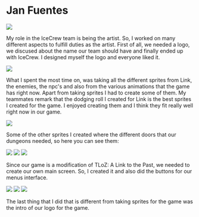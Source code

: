 # Jan Fuentes

![](http://imgur.com/PUs460y.png) 

My role in the IceCrew team is being the artist. So, I worked on many different aspects to fulfill duties as the artist. First of all, we needed a logo, we discused about the name our team should have and finally ended up with IceCrew. I designed myself the logo and everyone liked it. 

![](http://imgur.com/Jqxhd2l.png)

What I spent the most time on, was taking all the different sprites from Link, the enemies, the npc's and also from the various animations that the game has right now. Apart from taking sprites I had to create some of them. My teammates remark that the dodging roll I created for Link is the best sprites I created for the game. I enjoyed creating them and I think they fit really well right now in our game.

![](http://imgur.com/8dw2Hro.gif)

Some of the other sprites I created where the different doors that our dungeons needed, so here you can see them: 

![](http://imgur.com/SMdy2Jn.png)
![](http://imgur.com/AxAzMGP.png)
![](http://imgur.com/U0HTfIm.png)

Since our game is a modification of TLoZ: A Link to the Past, we needed to create our own main screen. So, I created it and also did the buttons for our menus interface.

![](http://imgur.com/EQjTnvT.png)
![](http://imgur.com/ciJyCQz.png)
![](http://imgur.com/HjbTGKS.png)

The last thing that I did that is different from taking sprites for the game was the intro of our logo for the game. 

[![]()](https://www.youtube.com/watch?v=HuCWsDA6xVQ&feature=youtu.be)
